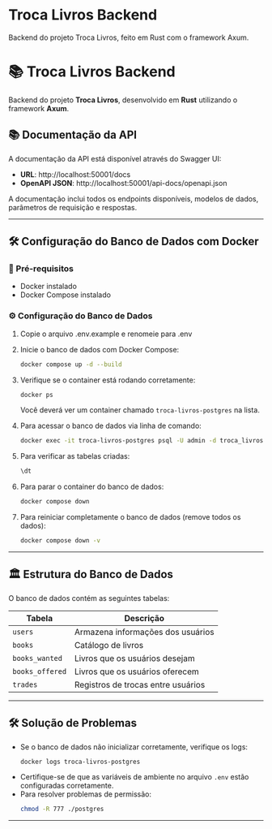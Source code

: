 # Troca Livros Backend
Backend do projeto Troca Livros, feito em Rust com o framework Axum.
# 📚 Troca Livros Backend

Backend do projeto **Troca Livros**, desenvolvido em **Rust** utilizando o framework **Axum**.

## 📚 Documentação da API

A documentação da API está disponível através do Swagger UI:

- **URL**: http://localhost:50001/docs
- **OpenAPI JSON**: http://localhost:50001/api-docs/openapi.json

A documentação inclui todos os endpoints disponíveis, modelos de dados, parâmetros de requisição e respostas.

---

## 🛠 Configuração do Banco de Dados com Docker

### 📌 Pré-requisitos
- Docker instalado
- Docker Compose instalado

### ⚙️ Configuração do Banco de Dados
1. Copie o arquivo .env.example e renomeie para .env
2. Inicie o banco de dados com Docker Compose:
   ```sh
   docker compose up -d --build
   ```
3. Verifique se o container está rodando corretamente:
   ```sh
   docker ps
   ```
   Você deverá ver um container chamado `troca-livros-postgres` na lista.

4. Para acessar o banco de dados via linha de comando:
   ```sh
   docker exec -it troca-livros-postgres psql -U admin -d troca_livros
   ```

5. Para verificar as tabelas criadas:
   ```sql
   \dt
   ```

6. Para parar o container do banco de dados:
   ```sh
   docker compose down
   ```

7. Para reiniciar completamente o banco de dados (remove todos os dados):
   ```sh
   docker compose down -v
   ```

---

## 🏛 Estrutura do Banco de Dados
O banco de dados contém as seguintes tabelas:

| Tabela          | Descrição                              |
|----------------|--------------------------------------|
| `users`        | Armazena informações dos usuários    |
| `books`        | Catálogo de livros                   |
| `books_wanted` | Livros que os usuários desejam       |
| `books_offered`| Livros que os usuários oferecem      |
| `trades`       | Registros de trocas entre usuários   |

---

## 🛠 Solução de Problemas

- Se o banco de dados não inicializar corretamente, verifique os logs:
  ```sh
  docker logs troca-livros-postgres
  ```
- Certifique-se de que as variáveis de ambiente no arquivo `.env` estão configuradas corretamente.
- Para resolver problemas de permissão:
  ```sh
  chmod -R 777 ./postgres
  ```

---
